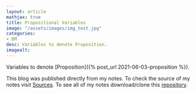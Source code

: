 ```yaml
---
layout: article
mathjax: true
title: Propositional Variables
image: "/assets/images/img_test.jpg"
categories:
- DM
desc: Variables to denote Proposition. 
imagealt: 
---
```


Variables to denote [Proposition]({% post_url 2021-06-03-proposition %}).

This blog was published directly from my notes.
To check the source of my notes visit [Sources](sources.html).
To see all of my notes download/clone this [repository](https://github.com/bovem/CS).